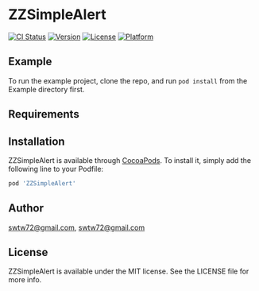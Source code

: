 # ZZSimpleAlert

[![CI Status](https://img.shields.io/travis/swtw72@gmail.com/ZZSimpleAlert.svg?style=flat)](https://travis-ci.org/swtw72@gmail.com/ZZSimpleAlert)
[![Version](https://img.shields.io/cocoapods/v/ZZSimpleAlert.svg?style=flat)](https://cocoapods.org/pods/ZZSimpleAlert)
[![License](https://img.shields.io/cocoapods/l/ZZSimpleAlert.svg?style=flat)](https://cocoapods.org/pods/ZZSimpleAlert)
[![Platform](https://img.shields.io/cocoapods/p/ZZSimpleAlert.svg?style=flat)](https://cocoapods.org/pods/ZZSimpleAlert)

## Example

To run the example project, clone the repo, and run `pod install` from the Example directory first.

## Requirements

## Installation

ZZSimpleAlert is available through [CocoaPods](https://cocoapods.org). To install
it, simply add the following line to your Podfile:

```ruby
pod 'ZZSimpleAlert'
```

## Author

swtw72@gmail.com, swtw72@gmail.com

## License

ZZSimpleAlert is available under the MIT license. See the LICENSE file for more info.
